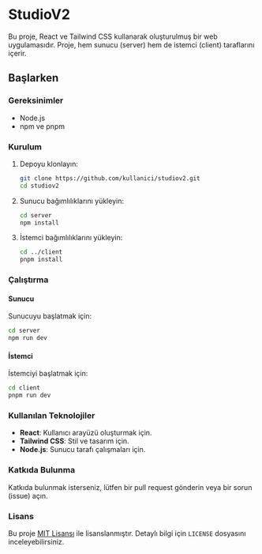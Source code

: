 # StudioV2

Bu proje, React ve Tailwind CSS kullanarak oluşturulmuş bir web uygulamasıdır. Proje, hem sunucu (server) hem de istemci (client) taraflarını içerir.

## Başlarken

### Gereksinimler

- Node.js
- npm ve pnpm

### Kurulum

1. Depoyu klonlayın:
    ```sh
    git clone https://github.com/kullanici/studiov2.git
    cd studiov2
    ```

2. Sunucu bağımlılıklarını yükleyin:
    ```sh
    cd server
    npm install
    ```

3. İstemci bağımlılıklarını yükleyin:
    ```sh
    cd ../client
    pnpm install
    ```

### Çalıştırma

#### Sunucu

Sunucuyu başlatmak için:
```sh
cd server
npm run dev
```

#### İstemci

İstemciyi başlatmak için:
```sh
cd client
pnpm run dev
```

### Kullanılan Teknolojiler

- **React**: Kullanıcı arayüzü oluşturmak için.
- **Tailwind CSS**: Stil ve tasarım için.
- **Node.js**: Sunucu tarafı çalışmaları için.

### Katkıda Bulunma

Katkıda bulunmak isterseniz, lütfen bir pull request gönderin veya bir sorun (issue) açın.

### Lisans

Bu proje [MIT Lisansı](LICENSE) ile lisanslanmıştır. Detaylı bilgi için `LICENSE` dosyasını inceleyebilirsiniz.